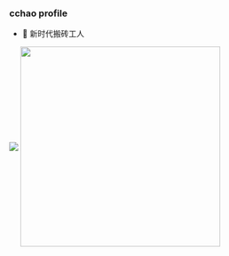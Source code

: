 ### cchao profile

- 🧱 新时代搬砖工人

<img align="center" src="https://github-readme-stats.vercel.app/api/top-langs/?username=cchao123&layout=compact" />


<img align="center" width="360" src="https://github-readme-stats.vercel.app/api?username=cchao123&&hide=contribs,prs&bg_color=30,e96443,904e95&title_color=fff&text_color=fff" />
